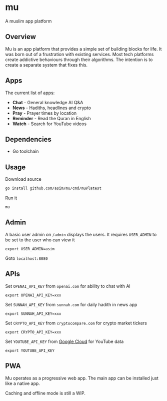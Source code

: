 # mu

A muslim app platform

## Overview

Mu is an app platform that provides a simple set of building blocks for life. It was born out of a frustration with existing services. 
Most tech platforms create addictive behaviours through their algorithms. The intention is to create a separate system that fixes this.

## Apps

The current list of apps:

- **Chat** - General knowledge AI Q&A
- **News** - Hadiths, headlines and crypto
- **Pray** - Prayer times by location 
- **Reminder** - Read the Quran in English
- **Watch** - Search for YouTube videos
  
## Dependencies

- Go toolchain

## Usage

Download source

```bash
go install github.com/asim/mu/cmd/mu@latest
```

Run it

```
mu
```

## Admin

A basic user admin on `/admin` displays the users. It requires `USER_ADMIN` to be set to the user who can view it

```
export USER_ADMIN=asim
```

Goto `localhost:8080`
## APIs

Set `OPENAI_API_KEY` from `openai.com` for ability to chat with AI

```
export OPENAI_API_KEY=xxx
```

Set `SUNNAH_API_KEY` from `sunnah.com` for daily hadith in news app

```
export SUNNAH_API_KEY=xxx
```

Set `CRYPTO_API_KEY` from `cryptocompare.com` for crypto market tickers

```
export CRYPTO_API_KEY=xxx
```

Set `YOUTUBE_API_KEY` from [Google Cloud](https://console.cloud.google.com/apis/api/youtube.googleapis.com/credentials) for YouTube data

```
export YOUTUBE_API_KEY
```

## PWA

Mu operates as a progressive web app. The main app can be installed just like a native app. 

Caching and offline mode is still a WIP.
